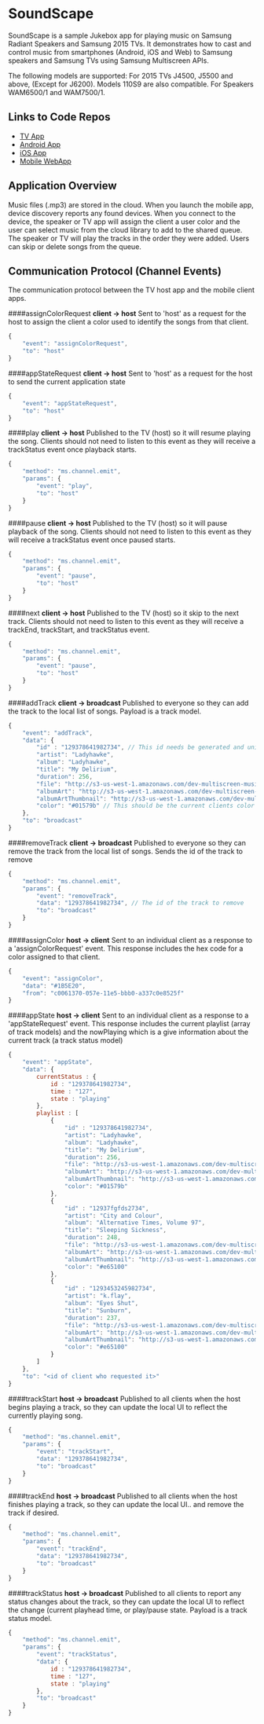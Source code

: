 # SoundScape

SoundScape is a sample Jukebox app for playing music on Samsung Radiant
Speakers and Samsung 2015 TVs. It demonstrates how to cast and control music from
smartphones (Android, iOS and Web) to Samsung speakers and Samsung TVs using
Samsung Multiscreen APIs.

The following models are supported: For 2015 TVs
J4500, J5500 and above, (Except for J6200). Models 110S9 are also compatible.
For Speakers WAM6500/1 and WAM7500/1.

## Links to Code Repos

- [TV App](https://github.com/MultiScreenSDK/soundscape-tv)
- [Android App](https://github.com/MultiScreenSDK/android-audioplayer)
- [iOS App](https://github.com/MultiScreenSDK/ios-audioplayer)
- [Mobile WebApp](https://github.com/MultiScreenSDK/webapp-audioplayer)

## Application Overview

Music files (.mp3) are stored in the cloud.  When you launch the mobile app, device discovery reports any found devices. When you connect to the device, the speaker or TV app will assign the client a user color and the user can select music from the cloud library to add to the shared queue.  The speaker or TV will play the tracks in the order they were added. Users can skip or delete songs from the queue.

## Communication Protocol (Channel Events)

The communication protocol between the TV host app and the mobile client apps.

####assignColorRequest
**client -> host**
Sent to 'host' as a request for the host to assign the client a color used to
identify the songs from that client.
```javascript
{
    "event": "assignColorRequest",
    "to": "host"
}
```

####appStateRequest
**client -> host**
Sent to 'host' as a request for the host to send the current application state
```javascript
{
    "event": "appStateRequest",
    "to": "host"
}
```

####play
**client -> host**
Published to the TV (host) so it will resume playing the song. Clients should not need to listen to this event as they will receive a trackStatus event once playback starts.
```javascript
{
    "method": "ms.channel.emit",
    "params": {
        "event": "play",
        "to": "host"
    }
}
```

####pause
**client -> host**
Published to the TV (host) so it will pause playback of the song. Clients should not need to listen to this event as they will receive a trackStatus event once paused starts.
```javascript
{
    "method": "ms.channel.emit",
    "params": {
        "event": "pause",
        "to": "host"
    }
}
```

####next
**client -> host**
Published to the TV (host) so it skip to the next track. Clients should not need to listen to this event as they will receive a trackEnd, trackStart, and trackStatus event.
```javascript
{
    "method": "ms.channel.emit",
    "params": {
        "event": "pause",
        "to": "host"
    }
}
```

####addTrack
**client -> broadcast**
Published to everyone so they can add the track to the local list of songs. Payload is a track model.
```javascript
{
    "event": "addTrack",
    "data": {
        "id" : "129378641982734", // This id needs be generated and unique per add
        "artist": "Ladyhawke",
        "album": "Ladyhawke",
        "title": "My Delirium",
        "duration": 256,
        "file": "http://s3-us-west-1.amazonaws.com/dev-multiscreen-music-library/songs/Ladyhawke - Ladyhawke - My Delirium.mp3",
        "albumArt": "http://s3-us-west-1.amazonaws.com/dev-multiscreen-music-library/artwork/Ladyhawke-Ladyhawke.jpg",
        "albumArtThumbnail": "http://s3-us-west-1.amazonaws.com/dev-multiscreen-music-library/artwork/Ladyhawke-Ladyhawke-thumbnail.jpg",
        "color": "#01579b" // This should be the current clients color selected at start
    },
    "to": "broadcast"
}
```

####removeTrack
**client -> broadcast**
Published to everyone so they can remove the track from the local list of songs. Sends the id of the track to remove
```javascript
{
    "method": "ms.channel.emit",
    "params": {
        "event": "removeTrack",
        "data": "129378641982734", // The id of the track to remove
        "to": "broadcast"
    }
}
```

####assignColor
**host -> client**
Sent to an individual client as a response to a 'assignColorRequest' event. This response includes the hex code for a color assigned to that client.

```javascript
{
  	"event": "assignColor",
  	"data": "#1B5E20",
  	"from": "c0061370-057e-11e5-bbb0-a337c0e8525f"
}
```

####appState
**host -> client**
Sent to an individual client as a response to a 'appStateRequest' event. This response includes the current playlist (array of track models) and the nowPlaying which is a give information about the current track (a track status model)

```javascript
{
    "event": "appState",
    "data": {
        currentStatus : {
            id : "129378641982734",
            time : "127",
            state : "playing"
        },
        playlist : [
            {
                "id" : "129378641982734",
                "artist": "Ladyhawke",
                "album": "Ladyhawke",
                "title": "My Delirium",
                "duration": 256,
                "file": "http://s3-us-west-1.amazonaws.com/dev-multiscreen-music-library/songs/Ladyhawke - Ladyhawke - My Delirium.mp3",
                "albumArt": "http://s3-us-west-1.amazonaws.com/dev-multiscreen-music-library/artwork/Ladyhawke-Ladyhawke.jpg",
                "albumArtThumbnail": "http://s3-us-west-1.amazonaws.com/dev-multiscreen-music-library/artwork/Ladyhawke-Ladyhawke-thumbnail.jpg",
                "color": "#01579b"
            },
            {
                "id" : "12937fgfds2734",
                "artist": "City and Colour",
                "album": "Alternative Times, Volume 97",
                "title": "Sleeping Sickness",
                "duration": 248,
                "file": "http://s3-us-west-1.amazonaws.com/dev-multiscreen-music-library/songs/City and Colour - Alternative Times, Volume 97 - Sleeping Sickness.mp3",
                "albumArt": "http://s3-us-west-1.amazonaws.com/dev-multiscreen-music-library/artwork/City and Colour-Alternative Times, Volume 97.jpg",
                "albumArtThumbnail": "http://s3-us-west-1.amazonaws.com/dev-multiscreen-music-library/artwork/City and Colour-Alternative Times, Volume 97-thumbnail.jpg",
                "color": "#e65100"
            },
            {
                "id" : "1293453245982734",
                "artist": "k.flay",
                "album": "Eyes Shut",
                "title": "Sunburn",
                "duration": 237,
                "file": "http://s3-us-west-1.amazonaws.com/dev-multiscreen-music-library/songs/k.flay - Eyes Shut - Sunburn.mp3",
                "albumArt": "http://s3-us-west-1.amazonaws.com/dev-multiscreen-music-library/artwork/k.flay-Eyes Shut.jpg",
                "albumArtThumbnail": "http://s3-us-west-1.amazonaws.com/dev-multiscreen-music-library/artwork/k.flay-Eyes Shut-thumbnail.jpg",
                "color": "#e65100"
            }
        ]
    },
    "to": "<id of client who requested it>"
}
```

####trackStart
**host -> broadcast**
Published to all clients when the host begins playing a track, so they can update the local UI to reflect the currently playing song.
```javascript
{
    "method": "ms.channel.emit",
    "params": {
        "event": "trackStart",
        "data": "129378641982734",
        "to": "broadcast"
    }
}
```

####trackEnd
**host -> broadcast**
Published to all clients when the host finishes playing a track, so they can update the local UI.. and remove the track if desired.
```javascript
{
    "method": "ms.channel.emit",
    "params": {
        "event": "trackEnd",
        "data": "129378641982734",
        "to": "broadcast"
    }
}
```

####trackStatus
**host -> broadcast**
Published to all clients to report any status changes about the track, so they can update the local UI to reflect the change (current playhead time, or play/pause state. Payload is a track status model.
```javascript
{
    "method": "ms.channel.emit",
    "params": {
        "event": "trackStatus",
        "data": {
            id : "129378641982734",
            time : "127",
            state : "playing"
        },
        "to": "broadcast"
    }
}
```
